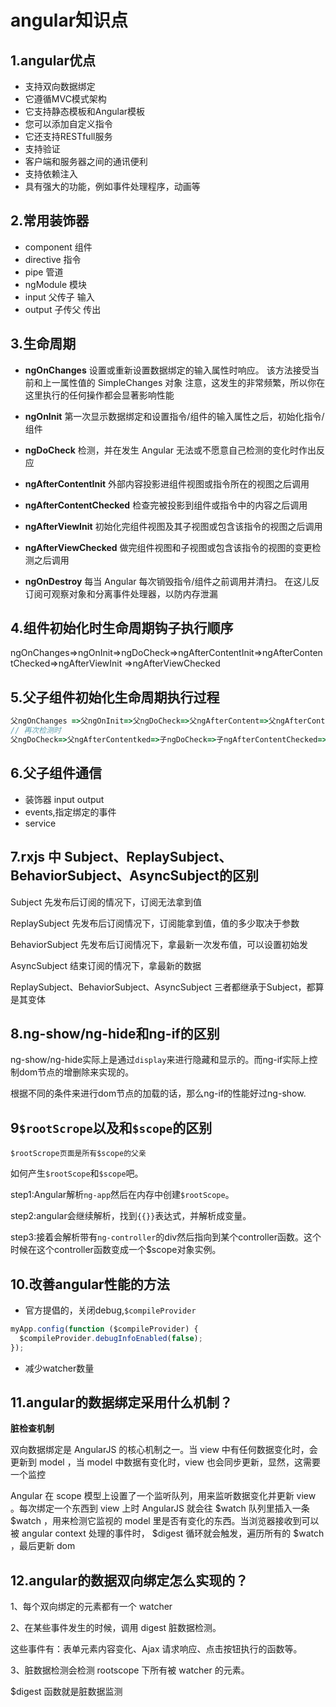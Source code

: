 # angular知识点

## 1.angular优点

- 支持双向数据绑定
- 它遵循MVC模式架构
- 它支持静态模板和Angular模板
- 您可以添加自定义指令
- 它还支持RESTfull服务
- 支持验证
- 客户端和服务器之间的通讯便利
- 支持依赖注入
- 具有强大的功能，例如事件处理程序，动画等

## 2.常用装饰器

- component 组件
- directive 指令
- pipe 管道
- ngModule 模块
- input 父传子 输入
- output 子传父 传出

## 3.生命周期

- **ngOnChanges** 
   设置或重新设置数据绑定的输入属性时响应。 该方法接受当前和上一属性值的 SimpleChanges 对象 注意，这发生的非常频繁，所以你在这里执行的任何操作都会显著影响性能

- **ngOnInit** 
   第一次显示数据绑定和设置指令/组件的输入属性之后，初始化指令/组件

- **ngDoCheck** 
   检测，并在发生 Angular 无法或不愿意自己检测的变化时作出反应

- **ngAfterContentInit** 
   外部内容投影进组件视图或指令所在的视图之后调用

- **ngAfterContentChecked** 
   检查完被投影到组件或指令中的内容之后调用

- **ngAfterViewInit** 
   初始化完组件视图及其子视图或包含该指令的视图之后调用

- **ngAfterViewChecked** 
   做完组件视图和子视图或包含该指令的视图的变更检测之后调用

- **ngOnDestroy** 
   每当 Angular 每次销毁指令/组件之前调用并清扫。 在这儿反订阅可观察对象和分离事件处理器，以防内存泄漏

## 4.组件初始化时生命周期钩子执行顺序

ngOnChanges=>ngOnInit=>ngDoCheck=>ngAfterContentInit=>ngAfterContentChecked=>ngAfterViewInit =>ngAfterViewChecked

## 5.父子组件初始化生命周期执行过程

```js
父ngOnChanges =>父ngOnInit=>父ngDoCheck=>父ngAfterContent=>父ngAfterContentked =>子ngChanges=>子ngOnInit =>子ngDoCheck=>子ngAfterContentInit =>子ngAfterContentChecked=>子ngAfterViewInit=>子ngAfterViewChecked =>父ngAfterViewInit=>父ngAfterViewChecked
// 再次检测时
父ngDoCheck=>父ngAfterContentked=>子ngDoCheck=>子ngAfterContentChecked=>子ngAfterViewChecked=>父ngAfterViewChecked
```

## 6.父子组件通信

- 装饰器 input output
- events,指定绑定的事件
- service

## 7.rxjs 中 Subject、ReplaySubject、BehaviorSubject、AsyncSubject的区别

Subject 先发布后订阅的情况下，订阅无法拿到值

ReplaySubject 先发布后订阅情况下，订阅能拿到值，值的多少取决于参数

BehaviorSubject 先发布后订阅情况下，拿最新一次发布值，可以设置初始发

AsyncSubject 结束订阅的情况下，拿最新的数据

ReplaySubject、BehaviorSubject、AsyncSubject 三者都继承于Subject，都算是其变体

## 8.ng-show/ng-hide和ng-if的区别

ng-show/ng-hide实际上是通过`display`来进行隐藏和显示的。而ng-if实际上控制dom节点的增删除来实现的。

根据不同的条件来进行dom节点的加载的话，那么ng-if的性能好过ng-show.

## 9`$rootScrope`以及和`$scope`的区别

```
$rootScrope页面是所有$scope的父亲
```

如何产生`$rootScope`和`$scope`吧。

step1:Angular解析`ng-app`然后在内存中创建`$rootScope`。

step2:angular会继续解析，找到`{{}}`表达式，并解析成变量。

step3:接着会解析带有`ng-controller`的div然后指向到某个controller函数。这个时候在这个controller函数变成一个$scope对象实例。

## 10.改善angular性能的方法

- 官方提倡的，关闭debug,`$compileProvider`

```js
myApp.config(function ($compileProvider) {
  $compileProvider.debugInfoEnabled(false);
});
```

- 减少watcher数量

## 11.angular的数据绑定采用什么机制？

**脏检查机制**

双向数据绑定是 AngularJS 的核心机制之一。当 view 中有任何数据变化时，会更新到 model ，当 model 中数据有变化时，view 也会同步更新，显然，这需要一个监控

Angular 在 scope 模型上设置了一个监听队列，用来监听数据变化并更新 view 。每次绑定一个东西到 view 上时 AngularJS 就会往 $watch 队列里插入一条 $watch ，用来检测它监视的 model 里是否有变化的东西。当浏览器接收到可以被 angular context 处理的事件时， $digest 循环就会触发，遍历所有的 $watch ，最后更新 dom

## 12.angular的数据双向绑定怎么实现的？

1、每个双向绑定的元素都有一个 watcher

2、在某些事件发生的时候，调用 digest 脏数据检测。

这些事件有：表单元素内容变化、Ajax 请求响应、点击按钮执行的函数等。

3、脏数据检测会检测 rootscope 下所有被 watcher 的元素。

$digest 函数就是脏数据监测

